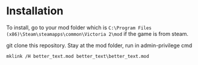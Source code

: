 # Installation

To install, go to your mod folder which is `C:\Program Files (x86)\Steam\steamapps\common\Victoria 2\mod` if the game is from steam.

git clone this repository. Stay at the mod folder, run in admin-privilege cmd

```
mklink /H better_text.mod better_text\better_text.mod
```

